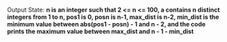 Output State: **n is an integer such that 2 <= n <= 100, a contains n distinct integers from 1 to n, pos1 is 0, posn is n-1, max_dist is n-2, min_dist is the minimum value between abs(pos1 - posn) - 1 and n - 2, and the code prints the maximum value between max_dist and n - 1 - min_dist**